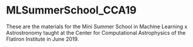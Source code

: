 # MLSummerSchool_CCA19
These are the materials for the Mini Summer School in Machine Learning x Astrostronomy taught at the Center for Computational Astrophysics of the Flatiron Institute in June 2019.
